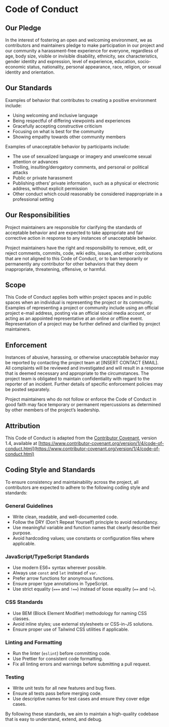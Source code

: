 # Code of Conduct

## Our Pledge

In the interest of fostering an open and welcoming environment, we as contributors and maintainers pledge to make participation in our project and our community a harassment-free experience for everyone, regardless of age, body size, visible or invisible disability, ethnicity, sex characteristics, gender identity and expression, level of experience, education, socio-economic status, nationality, personal appearance, race, religion, or sexual identity and orientation.

## Our Standards

Examples of behavior that contributes to creating a positive environment include:

- Using welcoming and inclusive language
- Being respectful of differing viewpoints and experiences
- Gracefully accepting constructive criticism
- Focusing on what is best for the community
- Showing empathy towards other community members

Examples of unacceptable behavior by participants include:

- The use of sexualized language or imagery and unwelcome sexual attention or advances
- Trolling, insulting/derogatory comments, and personal or political attacks
- Public or private harassment
- Publishing others’ private information, such as a physical or electronic address, without explicit permission
- Other conduct which could reasonably be considered inappropriate in a professional setting

## Our Responsibilities

Project maintainers are responsible for clarifying the standards of acceptable behavior and are expected to take appropriate and fair corrective action in response to any instances of unacceptable behavior.

Project maintainers have the right and responsibility to remove, edit, or reject comments, commits, code, wiki edits, issues, and other contributions that are not aligned to this Code of Conduct, or to ban temporarily or permanently any contributor for other behaviors that they deem inappropriate, threatening, offensive, or harmful.

## Scope

This Code of Conduct applies both within project spaces and in public spaces when an individual is representing the project or its community. Examples of representing a project or community include using an official project e-mail address, posting via an official social media account, or acting as an appointed representative at an online or offline event. Representation of a project may be further defined and clarified by project maintainers.

## Enforcement

Instances of abusive, harassing, or otherwise unacceptable behavior may be reported by contacting the project team at [INSERT CONTACT EMAIL]. All complaints will be reviewed and investigated and will result in a response that is deemed necessary and appropriate to the circumstances. The project team is obligated to maintain confidentiality with regard to the reporter of an incident. Further details of specific enforcement policies may be posted separately.

Project maintainers who do not follow or enforce the Code of Conduct in good faith may face temporary or permanent repercussions as determined by other members of the project’s leadership.

## Attribution

This Code of Conduct is adapted from the [Contributor Covenant][homepage], version 1.4, available at [https://www.contributor-covenant.org/version/1/4/code-of-conduct.html](https://www.contributor-covenant.org/version/1/4/code-of-conduct.html)

[homepage]: https://www.contributor-covenant.org

## Coding Style and Standards

To ensure consistency and maintainability across the project, all contributors are expected to adhere to the following coding style and standards:

### General Guidelines

- Write clean, readable, and well-documented code.
- Follow the DRY (Don't Repeat Yourself) principle to avoid redundancy.
- Use meaningful variable and function names that clearly describe their purpose.
- Avoid hardcoding values; use constants or configuration files where applicable.

### JavaScript/TypeScript Standards

- Use modern ES6+ syntax wherever possible.
- Always use `const` and `let` instead of `var`.
- Prefer arrow functions for anonymous functions.
- Ensure proper type annotations in TypeScript.
- Use strict equality (`===` and `!==`) instead of loose equality (`==` and `!=`).

### CSS Standards

- Use BEM (Block Element Modifier) methodology for naming CSS classes.
- Avoid inline styles; use external stylesheets or CSS-in-JS solutions.
- Ensure proper use of Tailwind CSS utilities if applicable.

### Linting and Formatting

- Run the linter (`eslint`) before committing code.
- Use Prettier for consistent code formatting.
- Fix all linting errors and warnings before submitting a pull request.

### Testing

- Write unit tests for all new features and bug fixes.
- Ensure all tests pass before merging code.
- Use descriptive names for test cases and ensure they cover edge cases.

By following these standards, we aim to maintain a high-quality codebase that is easy to understand, extend, and debug.
